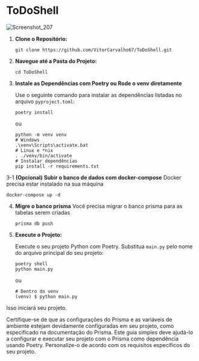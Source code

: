 # ToDoShell

![Screenshot_207](https://github.com/VitorCarvalho67/ToDoShell/assets/102667323/bed71059-e10a-40bc-8214-4f4f356d25c0)

1. **Clone o Repositório:**

   ```
   git clone https://github.com/VitorCarvalho67/ToDoShell.git
   ```

2. **Navegue até a Pasta do Projeto:**

   ```
   cd ToDoShell
   ```

3. **Instale as Dependências com Poetry ou Rode o venv diretamente**

   Use o seguinte comando para instalar as dependências listadas no arquivo `pyproject.toml`:

   ```
   poetry install
   ```

   ou

   ```
   python -m venv venv
   # Windows
   .\venv\Scripts\activate.bat
   # Linux e *nix
   . ./venv/bin/activate
   # Instalar dependências
   pip install -r requirements.txt
   ```

3-1 **(Opcional) Subir o banco de dados com docker-compose**
Docker precisa estar instalado na sua máquina

```
docker-compose up -d
```

4. **Migre o banco prisma**
   Você precisa migrar o banco prisma para as tabelas serem criadas

   ```
   prisma db push
   ```

5. **Execute o Projeto:**

   Execute o seu projeto Python com Poetry. Substitua `main.py` pelo nome do arquivo principal do seu projeto:

   ```
   poetry shell
   python main.py
   ```

   ou

   ```
   # Dentro do venv
   (venv) $ python main.py
   ```

Isso iniciará seu projeto.

Certifique-se de que as configurações do Prisma e as variáveis de ambiente estejam devidamente configuradas em seu projeto, como especificado na documentação do Prisma. Este guia simples deve ajudá-lo a configurar e executar seu projeto com o Prisma como dependência usando Poetry. Personalize-o de acordo com os requisitos específicos do seu projeto.
